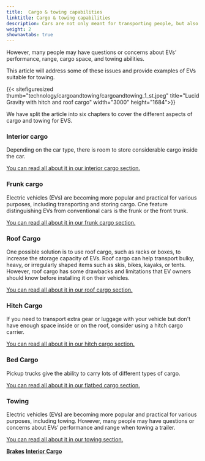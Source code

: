 ```yaml
---
title:  Cargo & towing capabilities
linktitle: Cargo & towing capabilities
description: Cars are not only meant for transporting people, but also for carrying various kinds of cargo, such as groceries, luggage, pets, or sports equipment.
weight: 2
shownavtabs: true
---
```

<!-- markdownlint-disable MD033 -->

However, many people may have questions or concerns about EVs’ performance, range, cargo space, and towing abilities.

This article will address some of these issues and provide examples of EVs suitable for towing.

{{< sitefiguresized thumb="technology/cargoandtowing/cargoandtowing_1_st.jpeg" title="Lucid Gravity with hitch and roof cargo" width="3000" height="1684">}}

We have split the article into six chapters to cover the different aspects of cargo and towing for EVS.

### Interior cargo

Depending on the car type, there is room to store considerable cargo inside the car.  

[You can read all about it in our interior cargo section.](interiorcargo/)

### Frunk cargo

Electric vehicles (EVs) are becoming more popular and practical for various purposes, including transporting and storing cargo. One feature distinguishing EVs from conventional cars is the frunk or the front trunk.

[You can read all about it in our frunk cargo section.](frunkcargo/)

### Roof Cargo

One possible solution is to use roof cargo, such as racks or boxes, to increase the storage capacity of EVs. Roof cargo can help transport bulky, heavy, or irregularly shaped items such as skis, bikes, kayaks, or tents. However, roof cargo has some drawbacks and limitations that EV owners should know before installing it on their vehicles.

[You can read all about it in our roof cargo section.](roofcargo/)

### Hitch Cargo

If you need to transport extra gear or luggage with your vehicle but don't have enough space inside or on the roof, consider using a hitch cargo carrier.

[You can read all about it in our hitch cargo section.](hitchcargo/)

### Bed Cargo

Pickup trucks give the ability to carry lots of different types of cargo.

[You can read all about it in our flatbed cargo section.](bedcargo/)

### Towing

Electric vehicles (EVs) are becoming more popular and practical for various purposes, including towing. However, many people may have questions or concerns about EVs’ performance and range when towing a trailer. 

[You can read all about it in our towing section.](towing/)

<div class="mt-3 mb-3">
    <a href="../brakes/" class="text-decoration-none text-black"><strong><i class="bi-arrow-left"></i> Brakes</strong></a>
    <a href="interiorcargo/" class="text-decoration-none text-black float-end"><strong>Interior Cargo <i class="bi-arrow-right"></i></strong></a>
</div>